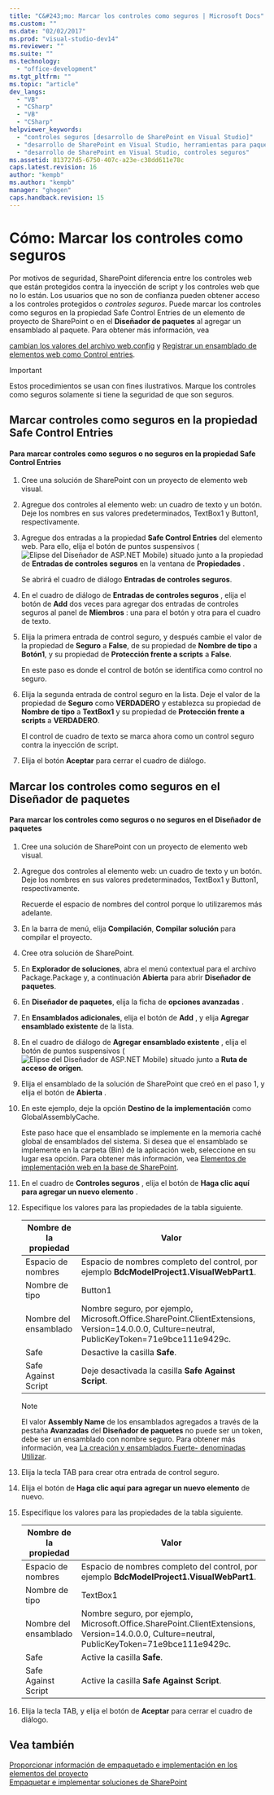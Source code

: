 ```yaml
---
title: "C&#243;mo: Marcar los controles como seguros | Microsoft Docs"
ms.custom: ""
ms.date: "02/02/2017"
ms.prod: "visual-studio-dev14"
ms.reviewer: ""
ms.suite: ""
ms.technology: 
  - "office-development"
ms.tgt_pltfrm: ""
ms.topic: "article"
dev_langs: 
  - "VB"
  - "CSharp"
  - "VB"
  - "CSharp"
helpviewer_keywords: 
  - "controles seguros [desarrollo de SharePoint en Visual Studio]"
  - "desarrollo de SharePoint en Visual Studio, herramientas para paquetes avanzadas"
  - "desarrollo de SharePoint en Visual Studio, controles seguros"
ms.assetid: 813727d5-6750-407c-a23e-c38dd611e78c
caps.latest.revision: 16
author: "kempb"
ms.author: "kempb"
manager: "ghogen"
caps.handback.revision: 15
---
```

# C&#243;mo: Marcar los controles como seguros
  Por motivos de seguridad, SharePoint diferencia entre los controles web que están protegidos contra la inyección de script y los controles web que no lo están.  Los usuarios que no son de confianza pueden obtener acceso a los controles protegidos o *controles seguros*.  Puede marcar los controles como seguros en la propiedad Safe Control Entries de un elemento de proyecto de SharePoint o en el **Diseñador de paquetes** al agregar un ensamblado al paquete.  Para obtener más información, vea  
  
 [cambian los valores del archivo web.config](http://go.microsoft.com/fwlink/?LinkId=178965) y [Registrar un ensamblado de elementos web como Control entries](http://go.microsoft.com/fwlink/?LinkId=171013).  
  
> [!IMPORTANT]  
>  Estos procedimientos se usan con fines ilustrativos.  Marque los controles como seguros solamente si tiene la seguridad de que son seguros.  
  
## Marcar controles como seguros en la propiedad Safe Control Entries  
  
#### Para marcar controles como seguros o no seguros en la propiedad Safe Control Entries  
  
1.  Cree una solución de SharePoint con un proyecto de elemento web visual.  
  
2.  Agregue dos controles al elemento web: un cuadro de texto y un botón.  Deje los nombres en sus valores predeterminados, TextBox1 y Button1, respectivamente.  
  
3.  Agregue dos entradas a la propiedad **Safe Control Entries** del elemento web.  Para ello, elija el botón de puntos suspensivos \(![Elipse del Diseñador de ASP.NET Mobile](../sharepoint/media/mwellipsis.png "Elipse del Diseñador de ASP.NET Mobile")\) situado junto a la propiedad de **Entradas de controles seguros** en la ventana de **Propiedades** .  
  
     Se abrirá el cuadro de diálogo **Entradas de controles seguros**.  
  
4.  En el cuadro de diálogo de **Entradas de controles seguros** , elija el botón de **Add** dos veces para agregar dos entradas de controles seguros al panel de **Miembros** : una para el botón y otra para el cuadro de texto.  
  
5.  Elija la primera entrada de control seguro, y después cambie el valor de la propiedad de **Seguro** a **False**, de su propiedad de **Nombre de tipo** a **Botón1**, y su propiedad de **Protección frente a scripts** a **False**.  
  
     En este paso es donde el control de botón se identifica como control no seguro.  
  
6.  Elija la segunda entrada de control seguro en la lista.  Deje el valor de la propiedad de **Seguro** como **VERDADERO** y establezca su propiedad de **Nombre de tipo** a **TextBox1** y su propiedad de **Protección frente a scripts** a **VERDADERO**.  
  
     El control de cuadro de texto se marca ahora como un control seguro contra la inyección de script.  
  
7.  Elija el botón **Aceptar** para cerrar el cuadro de diálogo.  
  
## Marcar los controles como seguros en el Diseñador de paquetes  
  
#### Para marcar los controles como seguros o no seguros en el Diseñador de paquetes  
  
1.  Cree una solución de SharePoint con un proyecto de elemento web visual.  
  
2.  Agregue dos controles al elemento web: un cuadro de texto y un botón.  Deje los nombres en sus valores predeterminados, TextBox1 y Button1, respectivamente.  
  
     Recuerde el espacio de nombres del control porque lo utilizaremos más adelante.  
  
3.  En la barra de menú, elija **Compilación**, **Compilar solución** para compilar el proyecto.  
  
4.  Cree otra solución de SharePoint.  
  
5.  En **Explorador de soluciones**, abra el menú contextual para el archivo Package.Package y, a continuación **Abierta** para abrir **Diseñador de paquetes**.  
  
6.  En **Diseñador de paquetes**, elija la ficha de **opciones avanzadas** .  
  
7.  En **Ensamblados adicionales**, elija el botón de **Add** , y elija **Agregar ensamblado existente** de la lista.  
  
8.  En el cuadro de diálogo de **Agregar ensamblado existente** , elija el botón de puntos suspensivos \(![Elipse del Diseñador de ASP.NET Mobile](../sharepoint/media/mwellipsis.png "Elipse del Diseñador de ASP.NET Mobile")\) situado junto a **Ruta de acceso de origen**.  
  
9. Elija el ensamblado de la solución de SharePoint que creó en el paso 1, y elija el botón de **Abierta** .  
  
10. En este ejemplo, deje la opción **Destino de la implementación** como GlobalAssemblyCache.  
  
     Este paso hace que el ensamblado se implemente en la memoria caché global de ensamblados del sistema.  Si desea que el ensamblado se implemente en la carpeta \(Bin\) de la aplicación web, seleccione en su lugar esa opción.  Para obtener más información, vea [Elementos de implementación web en la base de SharePoint](http://go.microsoft.com/fwlink/?LinkId=177509).  
  
11. En el cuadro de **Controles seguros** , elija el botón de **Haga clic aquí para agregar un nuevo elemento** .  
  
12. Especifique los valores para las propiedades de la tabla siguiente.  
  
    |Nombre de la propiedad|Valor|  
    |----------------------------|-----------|  
    |Espacio de nombres|Espacio de nombres completo del control, por ejemplo **BdcModelProject1.VisualWebPart1**.|  
    |Nombre de tipo|Button1|  
    |Nombre del ensamblado|Nombre seguro, por ejemplo, Microsoft.Office.SharePoint.ClientExtensions, Version\=14.0.0.0, Culture\=neutral, PublicKeyToken\=71e9bce111e9429c.|  
    |Safe|Desactive la casilla **Safe**.|  
    |Safe Against Script|Deje desactivada la casilla **Safe Against Script**.|  
  
    > [!NOTE]  
    >  El valor **Assembly Name** de los ensamblados agregados a través de la pestaña **Avanzadas** del **Diseñador de paquetes** no puede ser un token, debe ser un ensamblado con nombre seguro.  Para obtener más información, vea [La creación y ensamblados Fuerte\- denominadas Utilizar](http://go.microsoft.com/fwlink/?LinkId=177513).  
  
13. Elija la tecla TAB para crear otra entrada de control seguro.  
  
14. Elija el botón de **Haga clic aquí para agregar un nuevo elemento** de nuevo.  
  
15. Especifique los valores para las propiedades de la tabla siguiente.  
  
    |Nombre de la propiedad|Valor|  
    |----------------------------|-----------|  
    |Espacio de nombres|Espacio de nombres completo del control, por ejemplo **BdcModelProject1.VisualWebPart1**.|  
    |Nombre de tipo|TextBox1|  
    |Nombre del ensamblado|Nombre seguro, por ejemplo, Microsoft.Office.SharePoint.ClientExtensions, Version\=14.0.0.0, Culture\=neutral, PublicKeyToken\=71e9bce111e9429c.|  
    |Safe|Active la casilla **Safe**.|  
    |Safe Against Script|Active la casilla **Safe Against Script**.|  
  
16. Elija la tecla TAB, y elija el botón de **Aceptar** para cerrar el cuadro de diálogo.  
  
## Vea también  
 [Proporcionar información de empaquetado e implementación en los elementos del proyecto](../sharepoint/providing-packaging-and-deployment-information-in-project-items.md)   
 [Empaquetar e implementar soluciones de SharePoint](../sharepoint/packaging-and-deploying-sharepoint-solutions.md)  
  
  